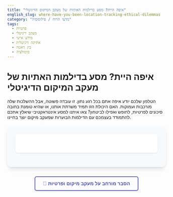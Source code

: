```yaml
---
title: "איפה היית? מסע בדילמות האתיות של מעקב המיקום הדיגיטלי"
english_slug: where-have-you-been-location-tracking-ethical-dilemmas
category: "מדעי הרוח / פילוסופיה"
tags:
  - פרטיות
  - מעקב דיגיטלי
  - מידע אישי
  - אתיקה דיגיטלית
  - ביג דאטה
  - סימולציה
---
```

# איפה היית? מסע בדילמות האתיות של מעקב המיקום הדיגיטלי

הטלפון שלכם יודע איפה אתם בכל רגע נתון. זו עובדה פשוטה, אבל ההשלכות שלה מורכבות ועמוקות. האם היכולת הזו תמיד משרתת אותנו, או שהיא טומנת בחובה סיכונים לפרטיות, לחופש ואפילו לביטחון? צאו איתנו למסע אינטראקטיבי שיאלץ אתכם להתמודד בעצמכם עם הדילמות הבוערות שמעקב מיקום יוצר בחיינו.

<div class="interactive-app">
    <div id="scenario-container" class="section">
        <p id="scenario-text" class="scenario-text"></p>
        <div id="choices-container" class="choices-container">
            <!-- Choices will be injected here by JS -->
        </div>
    </div>
    <div id="feedback-container" class="section feedback-container" style="display: none;">
        <h3>💡 התוצאות של בחירתך:</h3>
        <div id="feedback-content">
            <h4>✅ השלכות חיוביות אפשריות:</h4>
            <ul id="positive-consequences" class="consequences-list positive"></ul>
            <h4>❌ השלכות שליליות אפשריות:</h4>
            <ul id="negative-consequences" class="consequences-list negative"></ul>
        </div>
        <button id="next-scenario-button" class="action-button next-button" style="display: none;">תרחיש הבא</button>
        <button id="restart-button" class="action-button restart-button" style="display: none;">התחל מסע מחדש</button>
    </div>
    <div id="end-message" class="end-message" style="display: none;">
        <h2>🎉 סיימתם את כל התרחישים!</h2>
        <p>התנסיתם בכמה מהדילמות המרכזיות הקשורות למעקב מיקום. לחצו על הכפתור למטה כדי לעיין בהסבר המורחב ולהעמיק את הבנתכם.</p>
         <button id="final-restart-button" class="action-button restart-button">התחל מסע מחדש</button>
    </div>
</div>

<style>
    :root {
        --primary-color: #5a67d8; /* A nice purple-blue */
        --secondary-color: #4c51bf; /* Darker primary */
        --accent-color: #f6ad55; /* Warm orange */
        --background-color: #f7fafc; /* Light grey-blue background */
        --card-background: #ffffff; /* White for sections */
        --border-color: #e2e8f0; /* Light grey border */
        --text-color: #2d3748; /* Dark grey text */
        --positive-color: #48bb78; /* Green */
        --negative-color: #f56565; /* Red */
        --hover-color: #6b7ee0; /* Lighter primary for hover */
    }

    .interactive-app {
        font-family: 'Arial', sans-serif;
        color: var(--text-color);
        background-color: var(--background-color);
        padding: 25px;
        border-radius: 12px;
        box-shadow: 0 10px 15px -3px rgba(0, 0, 0, 0.1), 0 4px 6px -2px rgba(0, 0, 0, 0.05);
        margin: 20px 0;
        direction: rtl; /* Ensure RTL layout */
        text-align: right; /* Ensure text aligns right */
        position: relative; /* For animations */
        overflow: hidden; /* Hide overflow during animations */
    }

    .section {
        background-color: var(--card-background);
        padding: 20px;
        border-radius: 8px;
        margin-bottom: 20px;
        box-shadow: 0 1px 3px 0 rgba(0, 0, 0, 0.1), 0 1px 2px 0 rgba(0, 0, 0, 0.06);
        transition: opacity 0.5s ease-in-out, transform 0.5s ease-in-out; /* Animation */
    }

    .scenario-text {
        font-size: 1.15em;
        margin-bottom: 20px;
        line-height: 1.6;
        font-weight: bold;
        color: #4a5568; /* Slightly darker grey */
    }

    .choices-container {
        display: flex;
        flex-direction: column;
        gap: 12px;
    }

    .choices-container button {
        padding: 14px 20px;
        font-size: 1em;
        cursor: pointer;
        border: none;
        border-radius: 6px;
        background-color: var(--primary-color);
        color: white;
        transition: background-color 0.3s ease, transform 0.1s ease, opacity 0.3s ease;
        text-align: right;
        box-shadow: 0 2px 5px rgba(0, 0, 0, 0.1);
    }

     .choices-container button:hover:not(:disabled) {
        background-color: var(--hover-color);
        transform: translateY(-2px); /* Subtle hover effect */
    }
     .choices-container button:active:not(:disabled) {
         transform: translateY(0); /* Press effect */
     }


    .choices-container button:disabled {
        opacity: 0.7;
        cursor: not-allowed;
        background-color: #cccccc; /* Grey out disabled buttons */
         box-shadow: none;
    }

    .feedback-container h3 {
        margin-top: 0;
        color: var(--secondary-color);
        border-bottom: 2px solid var(--border-color);
        padding-bottom: 10px;
        margin-bottom: 15px;
        font-size: 1.4em;
    }

    .feedback-content h4 {
        margin-bottom: 8px;
        margin-top: 15px;
        color: #4a5568;
        font-size: 1.1em;
    }

    .consequences-list {
        list-style: none;
        padding: 0;
        margin: 0;
    }

    .consequences-list li {
        margin-bottom: 10px;
        padding-right: 25px; /* Space for icon */
        position: relative;
        line-height: 1.5;
        background-color: var(--background-color); /* Slight contrast for list items */
        padding: 10px;
        border-radius: 5px;
        border-right: 4px solid; /* Color stripe on the right */
         transition: background-color 0.2s ease;
    }

     .consequences-list li:hover {
         background-color: #ebf4ff; /* Very light blue on hover */
     }

     .consequences-list.positive li {
         border-right-color: var(--positive-color);
     }
     .consequences-list.negative li {
         border-right-color: var(--negative-color);
     }


     .consequences-list li::before {
        content: ''; /* Icon */
        position: absolute;
        right: 8px; /* Position the icon */
        top: 50%;
        transform: translateY(-50%);
        font-size: 1.2em;
        font-weight: bold;
     }

     .consequences-list.positive li::before {
        content: '👍'; /* Thumbs up icon */
        color: var(--positive-color);
     }

     .consequences-list.negative li::before {
        content: '👎'; /* Thumbs down icon */
        color: var(--negative-color);
     }

    .action-button {
        display: block;
        width: fit-content; /* Button fits its content */
        margin: 25px auto 0 auto; /* Center button below feedback */
        padding: 12px 25px;
        font-size: 1.1em;
        cursor: pointer;
        border: none;
        border-radius: 6px;
        color: white;
        transition: background-color 0.3s ease, transform 0.2s ease;
        text-align: center;
        box-shadow: 0 4px 6px rgba(0, 0, 0, 0.1);
    }

    .next-button {
        background-color: var(--positive-color); /* Green for next */
    }
     .next-button:hover {
         background-color: #38a169; /* Darker green */
          transform: translateY(-1px);
     }

    .restart-button {
         background-color: var(--accent-color); /* Orange for restart */
         color: var(--text-color);
     }
     .restart-button:hover {
         background-color: #dd6b20; /* Darker orange */
         transform: translateY(-1px);
     }

    #explanation-button {
        display: block;
        margin: 30px auto; /* Center the button, more space */
        padding: 12px 25px;
        font-size: 1.1em;
        cursor: pointer;
        border: 2px solid var(--secondary-color);
        border-radius: 6px;
        background-color: transparent; /* Transparent background */
        color: var(--secondary-color); /* Text color matches border */
        transition: background-color 0.3s ease, color 0.3s ease;
         text-align: center;
         box-shadow: 0 2px 5px rgba(0, 0, 0, 0.1);
         font-weight: bold;
    }
    #explanation-button:hover {
        background-color: var(--secondary-color);
        color: white;
    }

    #explanation-content {
        border: 1px solid var(--border-color);
        padding: 25px;
        border-radius: 8px;
        background-color: var(--card-background);
        margin-top: 25px;
        direction: rtl; /* Right-to-left for the content */
        text-align: right; /* Align text to the right */
        line-height: 1.7;
         box-shadow: 0 4px 8px rgba(0, 0, 0, 0.08);
    }

    #explanation-content h2 {
        margin-top: 0;
        color: var(--secondary-color);
        border-bottom: 2px solid var(--border-color);
        padding-bottom: 10px;
        margin-bottom: 20px;
        font-size: 1.6em;
    }

    #explanation-content h3 {
        color: var(--primary-color);
        margin-top: 20px;
        margin-bottom: 10px;
        font-size: 1.3em;
        font-weight: bold;
    }

    #explanation-content p, #explanation-content li {
        margin-bottom: 12px;
        color: #4a5568;
    }

     #explanation-content ul {
         padding-right: 25px;
         list-style: disc;
     }
     #explanation-content li strong {
         color: var(--text-color); /* Make bold text stand out slightly */
     }

     /* End of scenarios message styles */
     .end-message {
         text-align: center;
         padding: 30px;
         background-color: var(--card-background);
         border-radius: 8px;
         box-shadow: 0 4px 8px rgba(0, 0, 0, 0.08);
         margin-bottom: 20px;
         animation: fadeInScale 0.6s ease-out; /* Animation for the end message */
     }
      .end-message h2 {
          color: var(--primary-color);
          margin-top: 0;
          font-size: 1.8em;
          margin-bottom: 15px;
      }
      .end-message p {
          font-size: 1.1em;
          line-height: 1.6;
          color: #4a5568;
          margin-bottom: 20px;
      }

     /* Animations */
     @keyframes fadeIn {
         from { opacity: 0; }
         to { opacity: 1; }
     }

     @keyframes slideInFromRight {
         from { opacity: 0; transform: translateX(20px); }
         to { opacity: 1; transform: translateX(0); }
     }

      @keyframes fadeInScale {
          from { opacity: 0; transform: scale(0.95); }
          to { opacity: 1; transform: scale(1); }
      }


     .section.animate-in {
         animation: fadeIn 0.6s ease-out;
     }

      .feedback-container.animate-in {
          animation: slideInFromRight 0.5s ease-out;
      }

      .consequences-list li {
          animation: fadeIn 0.4s ease-out forwards; /* Animate list items */
          opacity: 0; /* Start hidden */
      }
       /* Add delay to list items */
       .consequences-list li:nth-child(1) { animation-delay: 0.1s; }
       .consequences-list li:nth-child(2) { animation-delay: 0.2s; }
       .consequences-list li:nth-child(3) { animation-delay: 0.3s; }
       .consequences-list li:nth-child(4) { animation-delay: 0.4s; }
       .consequences-list li:nth-child(5) { animation-delay: 0.5s; }
       /* Add more delays if lists can be longer */


</style>

<button id="explanation-button">📖 הסבר מורחב על מעקב מיקום ופרטיות</button>

<div id="explanation-content" style="display: none;">
    <h2>הסבר מורחב: מסע אל עומק הדילמות האתיות של מעקב מיקום</h2>

    <h3>מהם נתוני מיקום וכיצד הם נאספים? מבט טכנולוגי ורגולטורי</h3>
    <p>נתוני מיקום הם למעשה ה"איפה" שלכם בעולם הדיגיטלי. הם נאספים ללא הרף על ידי המכשירים שאנו נושאים, ומציינים את מיקומנו הגיאוגרפי בנקודת זמן ספציפית. איסוף זה מתבצע באמצעות מגוון טכנולוגיות, כל אחת עם רמת דיוק ויתרונות משלה:</p>
    <ul>
        <li>**GPS (מערכת מיקום גלובלית):** הנפוצה ביותר בשטח פתוח. המכשיר מקבל אותות מלוויינים ומחשב את מיקומו בדיוק של מטרים ספורים.</li>
        <li>**Wi-Fi:** בשימוש בעיקר בתוך מבנים או אזורים עירוניים צפופים בהם אות ה-GPS נחלש. המכשיר סורק רשתות Wi-Fi סמוכות ומשתמש בבסיסי נתונים של מיקומים ידועים של רשתות אלו כדי לאמוד את מיקומו.</li>
        <li>**סלולר (Cell Tower Triangulation):** שיטה פחות מדויקת, אך בסיסית. המכשיר מתקשר עם מגדלי סלולר סמוכים, ועל בסיס עוצמת האות וזמן ההשהיה, ניתן לאמוד את המיקום ברדיוס של עשרות ואף מאות מטרים.</li>
        <li>**BLE (Bluetooth Low Energy) Beacons:** משמשים לרוב למיקום מדויק בתוך חללים סגורים כמו קניונים, מוזיאונים או מחסנים חכמים. המכשירים קולטים אותות מ-Beacons מפוזרים.</li>
    </ul>
    <p>איסוף הנתונים מתבצע לא רק על ידי המכשיר עצמו ומערכת ההפעלה (אנדרואיד, iOS), אלא גם על ידי אפליקציות רבות (ניווט, רשתות חברתיות, קניות, מזג אוויר) ואף ספקיות הסלולר עצמן. ההיקף והתדירות של איסוף זה הם עצומים.</p>

    <h3>מטבע בעל שני צדדים: שימושים מועילים מול סכנות חמורות</h3>
    <p>ליכולת לאסוף ולנתח נתוני מיקום יש פוטנציאל עצום לשפר את חיינו ולקדם יעדים חברתיים וכלכליים:</p>
    <ul>
        <li>**ניווט וחווית משתמש:** אפליקציות ניווט מצילות חיים ומקלות על התניידות, שירותי שיתוף נסיעות, המלצות מבוססות מיקום (מסעדות קרובות, מבצעים), מזג אוויר מדויק.</li>
        <li>**תכנון וניהול יעיל:** ניתוח תנועה לתכנון תחבורה ציבורית, כבישים ותשתיות, ניהול משאבים (למשל, אופטימיזציה של מסלולי משלוח), תכנון עירוני חכם.</li>
        <li>**ביטחון הציבור וחירום:** איתור נעדרים ואנשים במצוקה, תיאום כוחות הצלה וחירום, ניטור התפשטות מגיפות, ניתוח דפוסי פשיעה.</li>
        <li>**חדשנות כלכלית:** מודלים עסקיים חדשים (פרסום מבוסס מיקום, שירותים מותאמים אישית), מחקר ופיתוח בתחומי תחבורה, לוגיסטיקה, ועוד.</li>
    </ul>
    <p>אך לצד היתרונות, טמונות סכנות אתיות וחברתיות משמעותיות, נובעות בעיקר מפגיעה בזכות היסוד לפרטיות:</p>
    <ul>
        <li>**פגיעה עמוקה בפרטיות:** נתוני מיקום רציפים יוצרים פרופיל אינטימי להחריד על חיינו: הרגלים, מקומות עבודה ובילוי, קשרים חברתיים (מי מבקר אצל מי?), מצב בריאותי (ביקורים בבתי חולים/מרפאות), אמונות (מקומות תפילה). דליפה או שימוש לרעה במידע זה יכולים לגרום נזק עצום.</li>
        <li>**מעקב המוני ופיקוח:** היכולת לאסוף נתונים על אוכלוסיות גדולות מאפשרת מעקב ממשלתי או תאגידי בקנה מידה חסר תקדים, עם פוטנציאל לדיכוי, פגיעה בחירויות אזרחיות (כמו חופש ההפגנה או ההתאגדות) ופרופיילינג פוליטי או חברתי.</li>
        <li>**אפליה וניצול:** ניתוח דפוסי מיקום עלול לשמש להפליה במחירים (ביטוח, הלוואות), בהצעת שירותים, או אף באכיפת חוק סלקטיבית. חברות עשויות לנצל את המידע על הרגלי הקנייה והתנועה שלנו להשפעה מניפולטיבית על החלטותינו.</li>
        <li>**אבטחת מידע ודליפות:** מאגרי נתוני מיקום מפורטים ורחבים הם יעד אטרקטיבי במיוחד עבור האקרים, גורמים עוינים או פושעים. דליפה של מידע כזה יכולה להוביל לסחיטה, גניבת זהות, מעקב פיזי מסוכן, ועוד.</li>
        <li>**"אפקט מצנן" (Chilling Effect):** הידיעה שצעדינו מנוטרים עלולה לגרום לאנשים לשנות את התנהגותם, להימנע מביקור במקומות מסוימים, ולמעשה לצמצם את חופש הפעולה והתנועה שלהם מחשש ממעקב או שיפוט.</li>
    </ul>

    <h3>האיזון העדין: כלים רגולטוריים ועקרונות אתיים</h3>
    <p>ההכרה בסכנות הובילה ליצירת מסגרות משפטיות ורגולטוריות שמטרתן להגן על פרטיות המיקום. חוקים כמו GDPR באירופה וחוק הגנת הפרטיות בישראל קובעים עקרונות מפתח לאיסוף ושימוש במידע אישי, כולל נתוני מיקום הנחשבים לרגישים במיוחד:</p>
    <ul>
        <li>**שקיפות (Transparency):** חובה על האוסף והמשתמש בנתונים לחשוף בפני המשתמש אילו נתונים נאספים, למה, כיצד ומתי, ולשתף עם מי הם עוברים.</li>
        <li>**הסכמה מדעת (Informed Consent):** קבלת הסכמה פעילה, ספציפית, חופשית ומודעת מהמשתמש לפני איסוף המיקום. אין להסתמך על הסכמה כללית או "על הדרך". יש לאפשר ביטול הסכמה בקלות.</li>
        <li>**מגבלת מטרה (Purpose Limitation):** שימוש בנתוני המיקום רק למטרה הספציפית שלשמה נאספו, ולא למטרות אחרות ללא הסכמה חדשה.</li>
        <li>**מזעור נתונים (Data Minimization):** איסוף רק של כמות הנתונים הנחוצה ביותר להשגת המטרה, ולא מעבר לכך.</li>
        <li>**אנונימיזציה ופסאודו-אנונימיזציה:** עיבוד הנתונים כך שלא יאפשרו זיהוי ישיר או קל של האדם, במיוחד לשימושים סטטיסטיים או רחבים.</li>
        <li>**אבטחת מידע (Data Security):** חובת נקיטת צעדים אקטיביים להגנה על מאגרי נתוני מיקום מפני גישה לא מורשית, פריצה או דליפה.</li>
        <li>**זכויות נושא המידע:** מתן זכויות למשתמשים לגשת לנתונים שלהם, לתקן אותם, למחוק אותם (הזכות להישכח) ולהתנגד לעיבודם.</li>
    </ul>
    <p>הדילמות האתיות בתחום מעקב המיקום דורשות איזון מתמיד ועדין בין התועלות הפוטנציאליות (שיפור חיינו, ביטחון הציבור) לבין הסיכונים הממשיים (פגיעה בפרטיות, פיקוח, אפליה). אין תשובות קלות או גורפות. קבלת החלטות אתיות בתחום זה מחייבת מודעות גבוהה, דיון ציבורי ער, ואימוץ עקרונות של שקיפות, אחריות והגנה על זכויות היסוד בעידן הדיגיטלי.</p>
</div>

<script>
    document.addEventListener('DOMContentLoaded', () => {
        const scenarios = [
            {
                text: "עירייה גדולה שוקלת להשתמש בנתוני מיקום אנונימיים לחלוטין ממכשירי סלולר של כלל התושבים (שאספה מספקית סלולר), כדי לנתח דפוסי תנועה בזמן אמת ולשפר דרמטית את התחבורה הציבורית והסדרי התנועה בעיר. הנתונים הם אגרגטיביים (מסוכמים) ולא מזהים בשום צורה אדם ספציפי.",
                choices: [
                    {
                        text: "אופציה א': מאשרים את השימוש בנתונים ללא הגבלה - הרי הם אנונימיים, התועלת הציבורית עצומה, ואין סיכון לפרטיות של אדם ספציפי.",
                        consequences: {
                            positive: ["שיפור דרמטי בזרימת התנועה, הפחתת עומסים, קיצור זמני נסיעה בתחבורה הציבורית.", "חיסכון בזמן ודלק לכלל תושבי העיר.", "יכולת תגובה מהירה של העירייה לאירועים בלתי צפויים ועומסי תנועה פתאומיים."],
                            negative: ["גם נתונים 'אנונימיים' אגרגטיביים עשויים, תיאורטית ועם טכניקות מתקדמות, להיות מזוהים מחדש (De-anonymization), מה שיוצר סיכון תאורטי לפרטיות יחידים.", "חוסר שקיפות ציבורית לגבי מקור הנתונים וכיצד ניתנה ההסכמה הראשונית לאיסופם על ידי ספקית הסלולר.", "יצירת תקדים לשימושים עתידיים בנתוני מיקום ציבוריים, גם אם פחות אנונימיים או למטרות שנויות במחלוקת.", "סיכון אבטחתי למאגר הנתונים האגרגטיבי עצמו, שחשיפתו עלולה לחשוף דפוסי התנהגות של קבוצות או שכונות שלמות."]
                        }
                    },
                    {
                        text: "אופציה ב': מאשרים שימוש, אך רק בנתונים שעברו תהליך קפדני נוסף למזעור סיכונים (למשל, אגרגציה ברמה גבוהה מאוד, 'רעש' מכוון בנתונים, הסרת 'נקודות עניין' רגישות).",
                        consequences: {
                            positive: ["מפחית משמעותית את הסיכון לזיהוי מחדש (גם התאורטי) ופגיעה בפרטיות, תוך שמירה על רוב התועלת הציבורית.", "מציג גישה אתית ואחראית יותר לנתונים, מה שיכול לבנות אמון עם הציבור.", "עולה בקנה אחד עם עקרונות 'פרטיות לפי עיצוב' ו'מזעור נתונים'."],
                            negative: ["יעילות ניתוח התנועה והתכנון עשויה להיות מעט פחותה עקב ה'טשטוש' המכוון של הנתונים.", "דורש השקעה טכנולוגית נוספת בפיתוח או רכישת כלים מתקדמים לעיבוד נתונים מגן פרטיות.", "עדיין דורש מנגנוני שקיפות ברורים לגבי אופי השימוש וההגנות המיושמות."]
                        }
                    },
                     {
                        text: "אופציה ג': לא מאשרים שימוש כלל בנתוני מיקום שנאספו באופן המוני, גם אם אנונימיים - טוענים שכל איסוף כזה מהווה פוטנציאל לסיכון ופגיעה ארוכת טווח בפרטיות הציבור.",
                        consequences: {
                            positive: ["הגנה מקסימלית על פרטיות התושבים, מניעת כל סיכון עתידי לזיהוי מחדש או שימוש לרעה.", "שליחת מסר ציבורי חד משמעי כי פרטיות היא ערך עליון שאינו נסחר בקלות תמורת יעילות תפעולית.", "הימנעות מוחלטת מכל סיכון אבטחתי למאגר הנתונים.", "חיזוק האמון הציבורי בכך שהרשות המקומית אינה עוסקת במעקב המוני (גם אם למטרה טובה)."],
                            negative: ["איבוד הזדמנות משמעותית ויקרה לשיפור התחבורה והשירותים העירוניים על בסיס נתונים אובייקטיביים ומקיפים.", "הישארות בשיטות תכנון מיושנות, יקרות ופחות יעילות.", "ייתכן שהצורך בנתונים אלה יגרום לגורמים אחרים (כמו חברות פרטיות) לאסוף אותם בצורה פחות שקופה ומבוקרת, מחוץ לפיקוח הציבורי."]
                    }
                    }
                ]
            },
             {
                text: "חברת שיווק דיגיטלי גדולה מציעה לאסוף נתוני מיקום מדויקים ורציפים (בזמן אמת, 'ברקע') מתוך אפליקציית קניות פופולרית שלה, כדי להציע למשתמשים הנחות ומבצעים ספציפיים *בדיוק* כשהם נכנסים לחנות מסוימת או נמצאים בקרבתה. האפליקציה מבקשת הסכמה 'לקבלת הצעות מבוססות מיקום' בעת ההתקנה, עם הסבר קצר על המטרה.",
                choices: [
                    {
                        text: "אופציה א': מאשרים את איסוף המיקום המפורט כפי שהוצע - המשתמש הסכים (וההסבר היה ברור מספיק), והשירות מועיל לו (הנחות ונוחות). זו עסקה הוגנת: מיקום תמורת ערך.",
                        consequences: {
                            positive: ["הצעות שיווקיות מדויקות ומותאמות אישית ביותר, המובילות לחווית קנייה נוחה ורלוונטית למשתמש.", "גידול משמעותי בהכנסות לחברת השיווק ולעסקים השותפים.", "יצירת מודלים עסקיים חדשניים המבוססים על אינטראקציה בזמן אמת עם הלקוח במיקום פיזי."],
                            negative: ["גם הסכמה עם הסבר קצר עשויה לא להיחשב כ'הסכמה מדעת' אמיתית להיקף המעקב הרציף והמפורט. משתמשים רבים לא קוראים או מבינים עד הסוף.", "סיכון משמעותי לפגיעה עמוקה בפרטיות: נתוני מיקום בזמן אמת יכולים לחשוף דפוסי חיים אישיים ורגישים.", "פוטנציאל גבוה לניצול הנתונים למטרות נוספות מעבר לשיווק (ניתוח הרגלים, מכירה לצדדים שלישיים, פרופיילינג מתקדם) ללא ידיעת או הסכמת המשתמש.", "הלקוח עלול לחוש תחושת מעקב טורדני ואי נוחות פסיכולוגית מתמדת."]
                        }
                    },
                    {
                        text: "אופציה ב': מאשרים איסוף מיקום, אך רק ברמת דיוק נמוכה יותר (למשל, רדיוס של 100 מטר במקום מדויק) או רק כשהאפליקציה בשימוש פעיל, ובשקיפות מלאה ומפורטת על כל שימוש בנתונים וזכויות המשתמש.",
                        consequences: {
                            positive: ["מפחית משמעותית את הסיכון למעקב 'טורדני' ומפורט מדי, ומגן טוב יותר על פרטיות הליבה של המשתמש.", "עדיין מאפשר הצעת מבצעים רלוונטיים מסוימים, שמירה על חלק מהיתרון המסחרי.", "עולה בקנה אחד עם עקרונות מזעור נתונים ושקיפות מירבית, בניית אמון רב יותר עם הלקוחות לאורך זמן.", "נותן למשתמש יותר שליטה על מתי ואיך מיקומו נאסף."],
                            negative: ["ההצעות השיווקיות יהיו פחות מדויקות ורגעיות מאשר עם נתוני מיקום מדויקים ובזמן אמת.", "דורש השקעה בפיתוח וניהול הרשאות ורמות דיוק שונות בתוך האפליקציה ובמערכות הנתונים.", "עדיין קיים סיכון לשימוש לרעה אם לא מיושמים אמצעי אבטחה ורגולציה פנימית קפדניים ביותר."]
                        }
                    },
                     {
                        text: "אופציה ג': לא מאשרים איסוף מיקום כלל למטרות שיווק ומבצעים - טוענים שהתועלת המסחרית הפוטנציאלית אינה מצדיקה את הסיכון הממשי והעמוק לפרטיות של מיליוני משתמשים.",
                        consequences: {
                            positive: ["הגנה מקסימלית על פרטיות הלקוחות, מניעת כל סיכון לניצול מסחרי, מעקב טורדני או פרופיילינג פולשני.", "שליחת מסר ברור ומוביל בתעשייה כי החברה מעריכה את פרטיות הלקוח מעל רווחים קצרי טווח משימוש בנתונים אישיים.", "הימנעות מוחלטת מכל סיכון אבטחתי הכרוך בהחזקת מאגר נתוני מיקום ענק ומפורט."],
                            negative: ["איבוד פוטנציאל הכנסה משמעותי ביותר משיווק ממוקד ומבוסס מיקום.", "הלקוחות יפסידו את ההזדמנות לקבל הצעות רלוונטיות וחסכוניות בזמן אמת כשהם בקרבת חנויות.", "ייתכן שהמתחרים יאמצו מודלים כאלה וישיגו יתרון מסחרי, מה שיכול לפגוע בתחרותיות של החברה לטווח הארוך."]
                    }
                    }
                ]
            },
             {
                text: "גוף אכיפת חוק חוקר פשע חמור במיוחד (למשל, רצח או טרור) ושוקל לבקש צו מבית משפט לספקית סלולר לקבלת היסטוריית מיקום מדויקת של חשוד מרכזי אחד, לפרק זמן מוגבל ומוגדר (למשל, 48 שעות קריטיות סביב זמן האירוע), במטרה לאמת או להפריך אליבי. הצו המשפטי מחייב הגבלה קפדנית של השימוש בנתונים רק למטרת החקירה הספציפית ובפיקוח בית המשפט.",
                choices: [
                    {
                        text: "אופציה א': מאשרים את הבקשה לצו משפטי כפי שהיא - חומרת הפשע והצורך בביטחון הציבור מצדיקים את החדירה לפרטיות במקרה זה, ויש הליך מסודר ופיקוח שיפוטי שמגביל את השימוש.",
                        consequences: {
                            positive: ["יכולת משמעותית לקדם חקירות פליליות חמורות, לאמת או להפריך אליבי במהירות וביעילות, ולאסוף ראיות קריטיות.", "פוטנציאל גבוה יותר לתפיסת פושעים מסוכנים והגנה על ביטחון הציבור מפני עבריינות חמורה.", "ההליך מתבצע תחת פיקוח של הרשות השופטת (צו שיפוטי), מה שאמור למנוע שימוש שרירותי או רחב מדי.", "ההגבלה למטרת חקירה ספציפית ולפרק זמן מוגדר מצמצמת את הפגיעה בהשוואה למעקב המוני."]
                            ,negative: ["עדיין מהווה חדירה משמעותית ועמוקה ביותר לפרטיות של אדם, גם אם הוא חשוד. היסטוריית מיקום היא מידע רגיש ביותר.", "קיים תמיד סיכון תאורטי לדליפת המידע הרגיש ממאגרי גוף האכיפה, גם אם מיושמים אמצעי אבטחה.", "עלול ליצור חשש בציבור מפני מעקב נרחב של רשויות החוק, גם בהליכים תקינים וחוקיים.", "מה קורה אם החשוד אינו אשם? המידע האישי הרגיש שלו נחשף בפני גורמי חקירה בכל זאת, ללא עוול בכפו."]
                        }
                    },
                    {
                        text: "אופציה ב': מאשרים את הבקשה, אך מוסיפים דרישות מחמירות וספציפיות יותר למקרה זה (מעבר לדרישות הצו הבסיסי) - למשל, אנונימיזציה של הנתונים שאינם קריטיים, הגבלה הדוקה עוד יותר של הגישה אליהם בתוך גוף האכיפה, והשמדה מהירה יותר של הנתונים בתום הצורך החקירתי.",
                        consequences: {
                            positive: ["שילוב של שמירה על היכולת החקירתית עם ניסיון אקטיבי למזער את הפגיעה בפרטיות ככל הניתן.", "חיזוק אבטחת המידע הרגיש שנאסף לצורך התיק והפחתת הסיכון לדליפה או שימוש לרעה.", "עולה בקנה אחד עם עקרונות מזעור נתונים והגנה מוגברת על מידע רגיש במיוחד.", "בניית אמון ציבורי על ידי הפגנת גישה אחראית ופרואקטיבית להגנה על פרטיות גם במקרים מורכבים."],
                            negative: ["עשוי להכביד ולסרבל במידת מה את ההליך החקירתי ולדרוש משאבים טכנולוגיים וארגוניים נוספים מגוף האכיפה.", "לא תמיד ניתן לבצע אנונימיזציה או 'טשטוש' של נתוני מיקום ברמה שתאפשר עדיין אימות או הפרכה חד משמעית של אליבי ספציפי.", "עדיין קיימת חשיפה משמעותית של מידע פרטי, גם אם נעשים מאמצים להגביל אותה."]
                        }
                    },
                     {
                        text: "אופציה ג': מתנגדים לבקשה בתוקף - טוענים שמעקב מיקום הוא כלי פולשני מדי, גם עם צו שיפוטי ובחקירת פשע חמור, וכי אין להפוך אותו לכלי לגיטימי בידי רשויות האכיפה מחשש למדרון חלקלק ופגיעה אנושה בזכות לפרטיות.",
                        consequences: {
                            positive: ["הגנה מקסימלית ובלתי מתפשרת על פרטיות האזרחים, והצבת גבול ברור ליכולת המעקב הטכנולוגי של רשויות החוק.", "שליחת מסר חד משמעי כי פרטיות היא זכות יסוד מוגנת גם אל מול צרכים חקירתיים.", "מניעת מוחלטת של כל סיכון לדליפת מידע או שימוש לרעה בנתוני מעקב עתידית.", "חיזוק האמון הציבורי בכך שהמדינה אינה משתמשת בכלי מעקב דיגיטליים פולשניים גם במקרים קיצוניים."],
                            negative: ["פגיעה משמעותית ביותר ביכולת רשויות האכיפה לחקור פשעים חמורים במיוחד (רצח, טרור) ולאסוף ראיות חיוניות, במיוחד כאשר ראיות פיזיות אחרות חסרות.", "עלול להוביל לכך שפושעים מסוכנים לא ייתפסו או לא יורשעו, פוגע ישירות בביטחון הציבור.", "התעלמות מהעובדה שבהליכים משפטיים רבים (כמו צו חיפוש, האזנות סתר במגבלות) נעשה איזון דומה בין זכויות הפרט לבין הצורך החיוני של החברה באכיפת חוק ובמניעת פשיעה חמורה."]
                    }
                    }
                ]
            }
            // Add more scenarios here following the same structure
        ];

        let currentScenarioIndex = 0;
        const scenarioTextElement = document.getElementById('scenario-text');
        const choicesContainerElement = document.getElementById('choices-container');
        const feedbackContainerElement = document.getElementById('feedback-container');
        const positiveConsequencesElement = document.getElementById('positive-consequences');
        const negativeConsequencesElement = document.getElementById('negative-consequences');
        const nextScenarioButton = document.getElementById('next-scenario-button');
        const restartButton = document.getElementById('restart-button');
        const explanationButton = document.getElementById('explanation-button');
        const explanationContent = document.getElementById('explanation-content');
        const endMessageElement = document.getElementById('end-message');
        const finalRestartButton = document.getElementById('final-restart-button');
        const scenarioContainerElement = document.getElementById('scenario-container'); // Get scenario container for animation


        function displayScenario(index) {
            if (index < scenarios.length) {
                currentScenarioIndex = index;
                const scenario = scenarios[currentScenarioIndex];

                // Hide previous sections with animation (optional, maybe too complex)
                 scenarioContainerElement.classList.remove('animate-in');
                 feedbackContainerElement.classList.remove('animate-in');
                 endMessageElement.style.display = 'none';


                scenarioTextElement.textContent = scenario.text;
                choicesContainerElement.innerHTML = '';
                feedbackContainerElement.style.display = 'none';
                nextScenarioButton.style.display = 'none';
                restartButton.style.display = 'none';
                endMessageElement.style.display = 'none';


                scenario.choices.forEach((choice, choiceIndex) => {
                    const button = document.createElement('button');
                    button.textContent = choice.text;
                    button.addEventListener('click', () => handleChoice(button, choiceIndex)); // Pass button element
                    choicesContainerElement.appendChild(button);
                });

                 choicesContainerElement.style.display = 'flex';
                 scenarioContainerElement.style.display = 'block'; // Ensure scenario is visible
                 scenarioContainerElement.classList.add('animate-in'); // Animate scenario in


            } else {
                // End of scenarios
                scenarioContainerElement.style.display = 'none'; // Hide scenario container
                feedbackContainerElement.style.display = 'none'; // Hide feedback container
                endMessageElement.style.display = 'block'; // Show end message
                endMessageElement.classList.add('animate-in'); // Animate end message in

                 // Ensure explanation button is visible at the end
                 explanationButton.style.display = 'block';
            }
        }

        function handleChoice(selectedButton, choiceIndex) {
            const scenario = scenarios[currentScenarioIndex];
            const choice = scenario.choices[choiceIndex];

            // Disable all choice buttons immediately
             Array.from(choicesContainerElement.children).forEach(button => {
                 button.disabled = true;
                 // Optional: add a class to the selected button for visual feedback
                  if (button === selectedButton) {
                      button.style.backgroundColor = var(--secondary-color); // Highlight selected
                      button.style.boxShadow = '0 0 10px rgba(0,0,0,0.3)';
                      button.style.transform = 'scale(1.02)'; // Subtle scale
                  } else {
                       button.style.opacity = 0.5; // Dim other choices
                  }
             });

            // Add a slight delay before showing feedback to allow choice animation
             setTimeout(() => {
                 // Display feedback
                positiveConsequencesElement.innerHTML = '';
                negativeConsequencesElement.innerHTML = '';

                choice.consequences.positive.forEach(item => {
                    const li = document.createElement('li');
                    li.textContent = item;
                    positiveConsequencesElement.appendChild(li);
                });

                choice.consequences.negative.forEach(item => {
                    const li = document.createElement('li');
                    li.textContent = item;
                    negativeConsequencesElement.appendChild(li);
                });

                choicesContainerElement.style.display = 'none'; // Hide choices
                feedbackContainerElement.style.display = 'block';
                feedbackContainerElement.classList.add('animate-in'); // Animate feedback in


                // Show next or restart button
                if (currentScenarioIndex < scenarios.length - 1) {
                    nextScenarioButton.style.display = 'block';
                } else {
                    restartButton.style.display = 'block';
                }
             }, 300); // Delay in milliseconds

        }

        function goToNextScenario() {
            // Remove animation classes before hiding
            scenarioContainerElement.classList.remove('animate-in');
            feedbackContainerElement.classList.remove('animate-in');

             // Hide current sections immediately or with quick fade
             feedbackContainerElement.style.display = 'none';
             scenarioContainerElement.style.display = 'none'; // Ensure scenario is hidden before next displays


            // Add a small delay before displaying the next scenario
             setTimeout(() => {
                 displayScenario(currentScenarioIndex + 1);
             }, 100); // Delay matching fade-out if any
        }

        function restartApp() {
             // Hide everything first
             scenarioContainerElement.style.display = 'none';
             feedbackContainerElement.style.display = 'none';
             endMessageElement.style.display = 'none';

            displayScenario(0); // Start from the beginning
             // Hide explanation if it was shown? User choice, maybe leave it open.
            // explanationContent.style.display = 'none'; // Keep explanation state as is.
        }

        // Event Listeners
        nextScenarioButton.addEventListener('click', goToNextScenario);
        restartButton.addEventListener('click', restartApp);
        finalRestartButton.addEventListener('click', restartApp); // Link the restart button on the end message

        explanationButton.addEventListener('click', () => {
            const isHidden = explanationContent.style.display === 'none';
            // Use transition/animation for explanation toggle if possible with just display property
            // Simple toggle works within constraints
            explanationContent.style.display = isHidden ? 'block' : 'none';
             // Optional: Scroll to the explanation when opened
             if (isHidden) {
                 explanationContent.scrollIntoView({ behavior: 'smooth', block: 'start' });
             }
        });


        // Initial display
        displayScenario(0);
    });
</script>